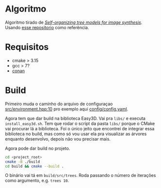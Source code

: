 # Algoritmo

Algoritmo tirado de *[Self-organizing tree models for image synthesis](http://algorithmicbotany.org/papers/selforg.sig2009.pdf)*. Usando [esse repositorio](https://github.com/bernardosulzbach/self-organizing-tree-models) como referência.

# Requisitos

- cmake > 3.15
- gcc > 7?
- [conan](https://conan.io/)

# Build

Primeiro muda o caminho do arquivo de configuraçao [src/environment.hpp:10](src/environment.hpp) pro exemplo aqui [config/config.yaml](config/config.yaml).

Agora tem que dar build na biblioteca Easy3D. Vai pra `libs/` e executa `install_easy3d.sh`. Tem que rodar o script da pasta `libs/` porque o CMake vai procurar lá a biblioteca. Foi o único jeito que encontrei de integrar essa biblioteca no build, mas como só vou usar ela pra visualizar as árvores enquanto desenvolvo, depois não vou precisar mais.

Agora pode dar build no projeto.

```bash
cd <project_root>
cmake -B ./build
cd build && cmake --build .
```

O binário vai tá em `build/src/trees`. Roda passando o número de iterações como argumento, e.g. `trees 10`.